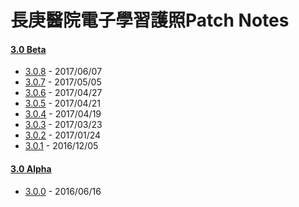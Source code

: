 # 長庚醫院電子學習護照Patch Notes
#### [3.0 Beta](https://github.com/kcwang-tw/cgmhlp-patch-note/blob/master/3-0-beta.md)
- [3.0.8](https://github.com/kcwang-tw/cgmhlp-patch-note/blob/master/3-0-beta.md#308) - 2017/06/07
- [3.0.7](https://github.com/kcwang-tw/cgmhlp-patch-note/blob/master/3-0-beta.md#307) - 2017/05/05
- [3.0.6](https://github.com/kcwang-tw/cgmhlp-patch-note/blob/master/3-0-beta.md#306) - 2017/04/27
- [3.0.5](https://github.com/kcwang-tw/cgmhlp-patch-note/blob/master/3-0-beta.md#305) - 2017/04/21
- [3.0.4](https://github.com/kcwang-tw/cgmhlp-patch-note/blob/master/3-0-beta.md#304) - 2017/04/19
- [3.0.3](https://github.com/kcwang-tw/cgmhlp-patch-note/blob/master/3-0-beta.md#303) - 2017/03/23
- [3.0.2](https://github.com/kcwang-tw/cgmhlp-patch-note/blob/master/3-0-beta.md#302) - 2017/01/24
- [3.0.1](https://github.com/kcwang-tw/cgmhlp-patch-note/blob/master/3-0-beta.md#301) - 2016/12/05
#### [3.0 Alpha](https://github.com/kcwang-tw/cgmhlp-patch-note/blob/master/3-0-alpha.md)
- [3.0.0](https://github.com/kcwang-tw/cgmhlp-patch-note/blob/master/3-0-alpha.md#300) - 2016/06/16
